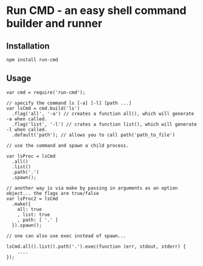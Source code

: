 # Run CMD - an easy shell command builder and runner

## Installation 

    npm install run-cmd

## Usage 

    var cmd = require('run-cmd');
    
    // specify the command ls [-a] [-l] [path ...]
    var lsCmd = cmd.build('ls')
      .flag('all', '-a') // creates a function all(), which will generate -a when called.
      .flag('list', '-l') // crates a function list(), which will generate -l when called.
      .default('path'); // allows you to call path('path_to_file')
    
    // use the command and spawn a child process.
    
    var lsProc = lsCmd
      .all()
      .list()
      .path('.')
      .spawn();
    
    // another way is via make by passing in arguments as an option object... the flags are true/false
    var lsProc2 = lsCmd
      .make({
        all: true
        , list: true
        , path: [ '.' ]
      }).spawn();
      
    // one can also use exec instead of spawn...
    
    lsCmd.all().list().path('.').exec(function (err, stdout, stderr) {
        ....
    });

